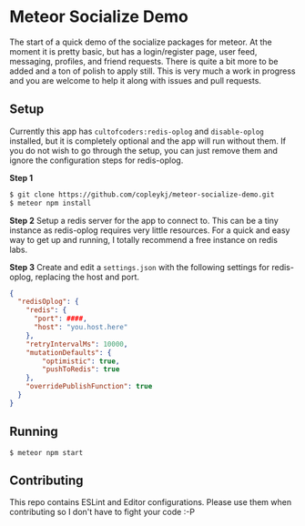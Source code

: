 # Meteor Socialize Demo #

The start of a quick demo of the socialize packages for meteor. At the moment it is pretty basic, but has a login/register page, user feed, messaging, profiles, and friend requests. There is quite a bit more to be added and a ton of polish to apply still. This is very much a work in progress and you are welcome to help it along with issues and pull requests.

## Setup ##

Currently this app has `cultofcoders:redis-oplog` and `disable-oplog` installed, but it is completely optional and the app will run without them. If you do not wish to go through the setup, you can just remove them and ignore the configuration steps for redis-oplog.

**Step 1**
```sh
$ git clone https://github.com/copleykj/meteor-socialize-demo.git
$ meteor npm install
```

**Step 2**
Setup a redis server for the app to connect to. This can be a tiny instance as redis-oplog requires very little resources. For a quick and easy way to get up and running, I totally recommend a free instance on redis labs.

**Step 3**
Create and edit a `settings.json` with the following settings for redis-oplog, replacing the host and port.

```json
{
  "redisOplog": {
    "redis": {
      "port": ####,
      "host": "you.host.here"
    },
    "retryIntervalMs": 10000,
    "mutationDefaults": {
        "optimistic": true,
        "pushToRedis": true
    },
    "overridePublishFunction": true
  }
}
```

## Running ##

```shell
$ meteor npm start
```

## Contributing ##

This repo contains ESLint and Editor configurations. Please use them when contributing so I don't have to fight your code :-P
